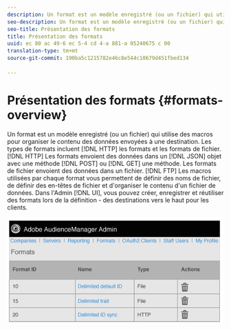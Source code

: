 ```yaml
---
description: Un format est un modèle enregistré (ou un fichier) qui utilise des macros pour organiser le contenu des données envoyées à une destination. Les types de formats comprennent les formats HTTP et les formats de fichier. Les formats HTTP envoient des données dans un objet JSON à l'aide d'une méthode POST ou GET. Les formats de fichier envoient des données dans un fichier par FTP. Les macros utilisées par chaque format vous permettent de définir des noms de fichier, de définir des en-têtes de fichier et d'organiser le contenu d'un fichier de données. Dans l'interface utilisateur d'administration, vous pouvez créer, enregistrer et réutiliser des formats lors de la définition - des destinations vers le haut pour les clients.
seo-description: Un format est un modèle enregistré (ou un fichier) qui utilise des macros pour organiser le contenu des données envoyées à une destination. Les types de formats comprennent les formats HTTP et les formats de fichier. Les formats HTTP envoient des données dans un objet JSON à l'aide d'une méthode POST ou GET. Les formats de fichier envoient des données dans un fichier par FTP. Les macros utilisées par chaque format vous permettent de définir des noms de fichier, de définir des en-têtes de fichier et d'organiser le contenu d'un fichier de données. Dans l'interface utilisateur d'administration, vous pouvez créer, enregistrer et réutiliser des formats lors de la définition - des destinations vers le haut pour les clients.
seo-title: Présentation des formats
title: Présentation des formats
uuid: ec 80 ac 49-6 ec 5-4 cd 4-a 881-a 05240675 c 00
translation-type: tm+mt
source-git-commit: 190ba5c1215782e46c8e544c10679d451fbed134

---
```



# Présentation des formats {#formats-overview}

Un format est un modèle enregistré (ou un fichier) qui utilise des macros pour organiser le contenu des données envoyées à une destination. Les types de formats incluent [!DNL HTTP] les formats et les formats de fichier. [!DNL HTTP] Les formats envoient des données dans un [!DNL JSON] objet avec une méthode [!DNL POST] ou [!DNL GET] une méthode. Les formats de fichier envoient des données dans un fichier. [!DNL FTP] Les macros utilisées par chaque format vous permettent de définir des noms de fichier, de définir des en-têtes de fichier et d'organiser le contenu d'un fichier de données. Dans l'Admin [!DNL UI], vous pouvez créer, enregistrer et réutiliser des formats lors de la définition - des destinations vers le haut pour les clients.

![](assets/formats.png)